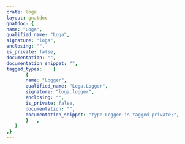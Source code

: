 ```yaml
---
crate: loga
layout: gnatdoc
gnatdoc: {
name: "Loga",
qualified_name: "Loga",
signature: "loga",
enclosing: "",
is_private: false,
documentation: "",
documentation_snippet: "",
tagged_types:    [
       {
       name: "Logger",
       qualified_name: "Loga.Logger",
       signature: "loga.logger",
       enclosing: "",
       is_private: false,
       documentation: "",
       documentation_snippet: "type Logger is tagged private;",
       }   ,
   ]
,}
---
```

